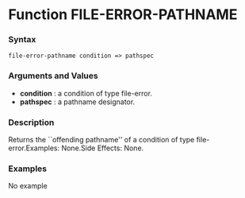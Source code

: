 <!-- Generated on 05/10/2020 by https://github.com/anto2oo/clhs-evolved -->

# Function FILE-ERROR-PATHNAME

### Syntax
`file-error-pathname condition => pathspec`  


### Arguments and Values
- **condition** : a condition of type file-error.   
- **pathspec** : a pathname designator.   


### Description
Returns the ``offending pathname'' of a condition of type file-error.Examples: None.Side Effects: None.



### Examples
No example  
